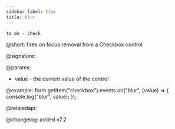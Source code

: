 ```yaml
---
sidebar_label: blur
title: blur
---          
```


`to do - check`

@short: fires on focus removal from a Checkbox control

@signature: 

@params:
- value - the current value of the control

@example:
form.getItem("checkbox").events.on("blur", (value) => {
    console.log("blur", value);
});

@relatedapi: 

@changelog: added v7.2
